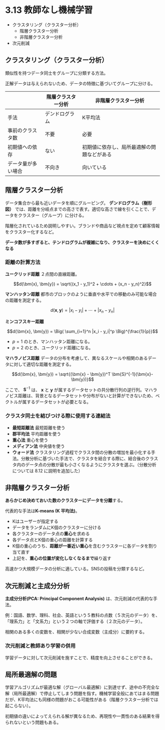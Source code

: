 <script type="text/javascript" async src="https://cdnjs.cloudflare.com/ajax/libs/mathjax/3.2.2/es5/tex-mml-chtml.min.js">
</script>
<script type="text/x-mathjax-config">
 MathJax.Hub.Config({
 tex2jax: {
 inlineMath: [['$', '$'] ],
 displayMath: [ ['$$','$$'], ["\\[","\\]"] ]
 }
 });
</script>

# 3.13 教師なし機械学習

- クラスタリング（クラスター分析）
  - 階層クラスター分析
  - 非階層クラスター分析
- 次元削減

## クラスタリング（クラスター分析）

類似性を持つデータ同士をグループに分類する方法。

正解データは与えられないため、データの特徴に基づいてグループに分ける。

|   |階層クラスター分析|非階層クラスター分析
|---|---|---
|手法|デンドログラム|K平均法
|事前のクラスタ数|不要|必要
|初期値への依存|ない|初期値に依存し、局所最適解の問題などがある
|データ量が多い場合|不向き|向いている


## 階層クラスター分析

データ集合から最も近いデータを順にグルーピング。 **デンドログラム（樹形図）** では、距離を分岐点までの高さで表す。適切な高さで線を引くことで、データをクラスター（グループ）に分ける。

階層化されているため説明しやすい。ブランドや商品など視点を定めて顧客情報をクラスター化するなど。

**データ数が多すぎると、テンドログラムが複雑になり、クラスターを決めにくくなる**

### 距離の計算方法

**ユークリッド距離** ２点間の直線距離。

$$d(\bm{x}, \bm{y}) = \sqrt{(x_1 - y_1)^2 + \cdots + (x_n - y_n)^2}$$

**マンハッタン距離** 都市のブロックのように垂直や水平での移動のみ可能な場合の距離を測定する。

$$d(\bm{x}, \bm{y}) = |x_i - y_i| + \cdots + |x_n - y_n|$$

**ミンコフスキー距離** 

$$d(\bm{x}, \bm{y}) = \Big( \sum_{i=1}^n |x_i - y_i|^p \Big)^{\frac{1}{p}}$$

- $p=1$ のとき、マンハッタン距離になる。
- $p=2$ のとき、ユークリッド距離になる。

**マハラノビス距離** データの分布を考慮して、異なるスケールや相関のあるデータに対して適切な距離を測定する。

$$d(\bm{x}, \bm{y}) = \sqrt{(\bm{x} - \bm{y})^T \bm{S}^{-1}(\bm{x}-\bm{y})}$$

ここで、 $\bm{S}^{-1}$ は、 $\bm{x}$ と $\bm{y}$ が属するデータセットの共分散行列の逆行列。マハラノビス距離は、背景となるデータセットや分布がないと計算ができないため、ベクトルが属するデータセットが必要となる。

### クラスタ同士を結びつける際に使用する連結法

- **最短距離法** 最短距離を使う
- **郡平均法** 平均距離を使う
- **重心法** 重心を使う
- **メディアン法** 中央値を使う
- **ウォード法** クラスタリング過程でクラスタ間の分散の増加を最小化する手法。分散分析に基づいた手法で、クラスタを結合する際に、結合後のクラスタ内のデータ点の分散が最も小さくなるようにクラスタを選ぶ。（分散分析については 8.12 に説明を追加した）

## 非階層クラスター分析

**あらかじめ決めておいた数のクラスターにデータを分離**する。

代表的な手法は**K-means (K 平均法)**。

- Kはユーザーが指定する
- データをランダムにK個のクラスターに分ける
- 各クラスターのデータ点の**重心**を求める
- 各データ点とK個の重心の距離を計算する
- K個の重心のうち、**距離が一番近い重心**を含むクラスターに各データを割り当て直す
- 上記を、**重心の位置が変化しなくなるまで**繰り返す

高速かつ大規模データの分析に適している。SNSの投稿を分類するなど。


## 次元削減と主成分分析

**主成分分析(PCA: Principal Component Analysis)** は、次元削減の代表的な手法。

例：国語、数学、理科、社会、英語という５教科の点数（５次元のデータ）を、「理系力」と「文系力」という２つの軸で評価する（２次元のデータ）。

相関のある多くの変数を、相関が少ない合成変数（主成分）に要約する。

### 次元削減と教師あり学習の併用

学習データに対して次元削減を施すことで、精度を向上させることができる。

## 局所最適解の問題

学習アルゴリズムが最適な解（グローバル最適解）に到達せず、途中の不完全な解（局所最適解）で停止してしまう問題を指す。機械学習全般にあてはまる問題だが、K平均法にも同様の問題がおこる可能性がある（階層クラスター分析では起こらない）。

初期値の違いによってえられる解が異なるため、再現性や一貫性のある結果を得られないという問題もある。
